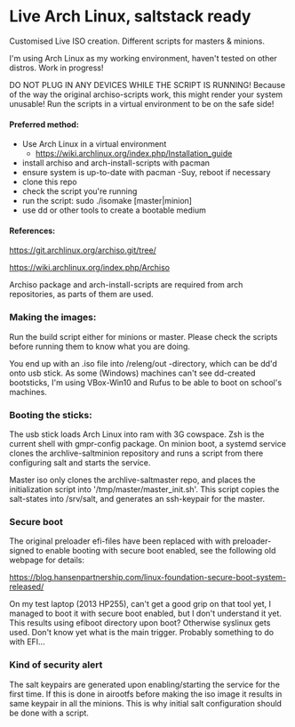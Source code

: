 # Live Arch Linux, saltstack ready

Customised Live ISO creation. Different scripts for masters & minions.

I'm using Arch Linux as my working environment, haven't tested on other distros.
Work in progress!

DO NOT PLUG IN ANY DEVICES WHILE THE SCRIPT IS RUNNING! Because of the way the original archiso-scripts work, this might render your system unusable! Run the scripts in a virtual environment to be on the safe side!

#### Preferred method: 
- Use Arch Linux in a virtual environment
  - https://wiki.archlinux.org/index.php/Installation_guide
- install archiso and arch-install-scripts with pacman
- ensure system is up-to-date with pacman -Suy, reboot if necessary
- clone this repo
- check the script you're running
- run the script: sudo ./isomake [master|minion]
- use dd or other tools to create a bootable medium

#### References:

https://git.archlinux.org/archiso.git/tree/

https://wiki.archlinux.org/index.php/Archiso

Archiso package and arch-install-scripts are required from arch repositories, as
parts of them are used.

### Making the images:

Run the build script either for minions or master. Please check the
scripts before running them to know what you are doing.

You end up with an .iso file into /releng/out -directory, which can be dd'd onto 
usb stick. As some (Windows) machines can't see dd-created bootsticks,
I'm using VBox-Win10 and Rufus to be able to boot on school's machines.

### Booting the sticks:

The usb stick loads Arch Linux into ram with 3G cowspace. Zsh is the current
shell with gmpr-config package. On minion boot, a systemd service clones the 
archlive-saltminion repository and runs a script from there configuring salt 
and starts the service.

Master iso only clones the archlive-saltmaster repo, and places the initialization
script into '/tmp/master/master_init.sh'. This script copies the salt-states
into /srv/salt, and generates an ssh-keypair for the master.

### Secure boot

The original preloader efi-files have been replaced with with preloader-signed to 
enable booting with secure boot enabled, see the following old webpage for details:

https://blog.hansenpartnership.com/linux-foundation-secure-boot-system-released/

On my test laptop (2013 HP255), can't get a good grip on that tool yet, I managed to 
boot it with secure boot enabled, but I don't understand it yet. This 
results using efiboot directory upon boot? Otherwise syslinux gets used. Don't know
yet what is the main trigger. Probably something to do with EFI...

### Kind of security alert

The salt keypairs are generated upon enabling/starting the service for the first time.
If this is done in airootfs before making the iso image it results in same keypair
in all the minions. This is why initial salt configuration should be done with a
script.

